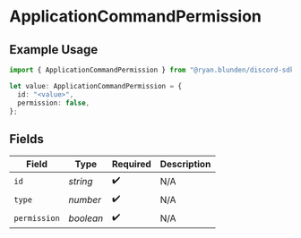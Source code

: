 # ApplicationCommandPermission

## Example Usage

```typescript
import { ApplicationCommandPermission } from "@ryan.blunden/discord-sdk/models/components";

let value: ApplicationCommandPermission = {
  id: "<value>",
  permission: false,
};
```

## Fields

| Field              | Type               | Required           | Description        |
| ------------------ | ------------------ | ------------------ | ------------------ |
| `id`               | *string*           | :heavy_check_mark: | N/A                |
| `type`             | *number*           | :heavy_check_mark: | N/A                |
| `permission`       | *boolean*          | :heavy_check_mark: | N/A                |